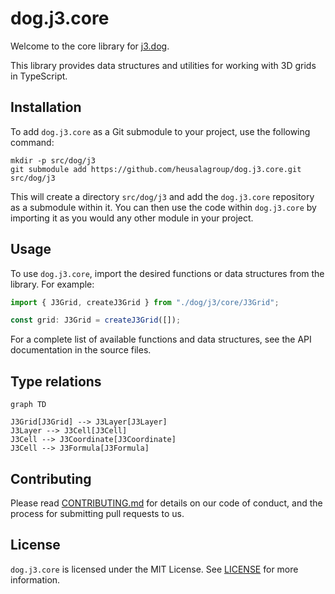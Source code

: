 # dog.j3.core

Welcome to the core library for [j3.dog](https://j3.dog).

This library provides data structures and utilities for working with 3D 
grids in TypeScript.

## Installation

To add `dog.j3.core` as a Git submodule to your project, use the following command:

```
mkdir -p src/dog/j3
git submodule add https://github.com/heusalagroup/dog.j3.core.git src/dog/j3
```

This will create a directory `src/dog/j3` and add the `dog.j3.core` repository 
as a submodule within it. You can then use the code within `dog.j3.core` by 
importing it as you would any other module in your project.

## Usage

To use `dog.j3.core`, import the desired functions or data structures from the
library. For example:

```typescript
import { J3Grid, createJ3Grid } from "./dog/j3/core/J3Grid";

const grid: J3Grid = createJ3Grid([]);
```

For a complete list of available functions and data structures, see the API 
documentation in the source files.

## Type relations

```mermaid
graph TD

J3Grid[J3Grid] --> J3Layer[J3Layer]
J3Layer --> J3Cell[J3Cell]
J3Cell --> J3Coordinate[J3Coordinate]
J3Cell --> J3Formula[J3Formula]
```

## Contributing

Please read [CONTRIBUTING.md](CONTRIBUTING.md)
for details on our code of conduct, and the process for submitting pull requests
to us.

## License

`dog.j3.core` is licensed under the MIT License. See [LICENSE](LICENSE.md) for 
more information.
